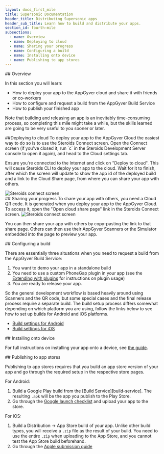 ```yaml
---
layout: docs_first_mile
title: Supersonic Documentation
header_title: Distributing Supersonic apps
header_sub_title: Learn how to build and distribute your apps.
section_id: fourth-mile
subsections:
  - name: Overview
  - name: Deploying to cloud
  - name: Sharing your progress
  - name: Configuring a build
  - name: Installing onto device
  - name: Publishing to app stores
---
```


<section class="docs-section" id="overview">
## Overview

In this section you will learn:

- How to deploy your app to the AppGyver cloud and share it with friends or co-workers
- How to configure and request a build from the AppGyver Build Service
- How to publish your finished app

Note that building and releasing an app is an inevitably time-consuming process, so completing this mile might take a while, but the skills learned are going to be very useful to you sooner or later.
</section>

<section class="docs-section" id="deploying-to-cloud">
##Deploying to cloud
To deploy your app to the AppGyver Cloud the easiest way to do so is to use the Steroids Connect screen. Open the Connect screen (if you've closed it, run `c` in the Steroids Development Server console to open it again), and head to the Cloud settings tab.

Ensure you're connected to the Internet and click on "Deploy to cloud". This will cause Steroids CLI to deploy your app to the cloud. Wait for it to finish, after which the screen will update to show the app id of the deployed build and a link to the Cloud Share page, from where you can share your app with others.

<img src="http://appgyver-academy-assets.s3.amazonaws.com/images/connect/Steroids_connect_predeploy.png" alt="Steroids connect screen">
</section>

<section class="docs-section" id="sharing-your-progress">
## Sharing your progress
To share your app with others, you need a Cloud QR code. It is generated when you deploy your app to the AppGyver Cloud. To access it, open the "Open cloud share page" link in the Steroids Connect screen.

<img src="http://appgyver-academy-assets.s3.amazonaws.com/images/connect/Steroids_connect_post_deploy.png" alt="Steroids connect screen">

You can then share your app with others by copy-pasting the link to that share page. Others can then use their AppGyver Scanners or the Simulator embedded into the page to preview your app.
</section>

<section class="docs-section" id="configuring-a-build">
## Configuring a build

There are essentially three situations when you need to request a build from the AppGyver Build Service:

1. You want to demo your app in a standalone build
2. You need to use a custom PhoneGap plugin in your app (see the [Extending with plugins][plugins-guide] for instructions on plugin usage)
3. You are ready to release your app.

So the general development workflow is based heavily around using Scanners and the QR code, but some special cases and the final release process require a separate build. The build setup process differs somewhat depending on which platform you are using, follow the links below to see how to set up builds for Android and iOS platforms.

- [Build settings for Android][android-build-guide]
- [Build settings for iOS][ios-build-guide]

</section>
<section class="docs-section" id="installing-onto-device">
## Installing onto device

For full instructions on installing your app onto a device, see [the guide][install-guide].
</section>
<section class="docs-section" id="publishing-to-app-stores">
## Publishing to app stores

Publishing to app stores requires that you build an app store version of your app and go through the required setup in the respective store pages.

For Android:

1. Build a Google Play build from the [Build Service][build-service]. The resulting `.apk` will be the app you publish to the Play Store.
2. Go through the [Google launch checklist](http://developer.android.com/distribute/tools/launch-checklist.html) and upload your app to the store.

For iOS:

1. Build a Distribution -> App Store build of your app. Unlike other build types, you will receive a `.zip` file as the result of your build. You need to use the entire `.zip` when uploading to the App Store, and you cannot test the App Store build beforehand.
2. Go through the [Apple submission guide](https://developer.apple.com/library/ios/documentation/IDEs/Conceptual/AppDistributionGuide/SubmittingYourApp/SubmittingYourApp.html#//apple_ref/doc/uid/TP40012582-CH9-SW1)

</section>

[android-build-guide]: /tooling/build-service/build-settings/build-settings-for-android/
[install-guide]: /tooling/build-service/build-settings/installing-onto-device/
[ios-build-guide]: /tooling/build-service/build-settings/build-settings-for-ios/
[plugins-guide]: /tooling/build-service/plugins/configuring-custom-plugins/